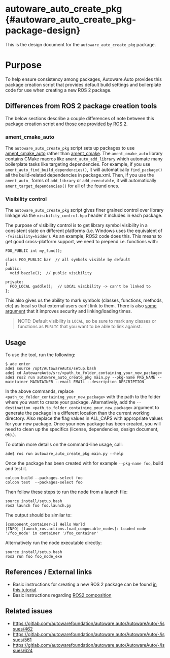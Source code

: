 autoware_auto_create_pkg {#autoware_auto_create_pkg-package-design}
===========

This is the design document for the `autoware_auto_create_pkg` package.


# Purpose

To help ensure consistency among packages, Autoware.Auto provides this package creation script that provides default build settings and boilerplate code for use when creating a new ROS 2 package.

## Differences from ROS 2 package creation tools

The below sections describe a couple differences of note between this package creation script and [those one provided by ROS 2](https://index.ros.org//doc/ros2/Tutorials/Colcon-Tutorial/#create-your-own-package).

### ament_cmake_auto

The `autoware_auto_create_pkg` script sets up packages to use [ament_cmake_auto](https://github.com/ament/ament_cmake/tree/master/ament_cmake_auto) rather than [ament_cmake](https://github.com/ament/ament_cmake/tree/master/ament_cmake).
The `ament_cmake_auto` library contains CMake macros like `ament_auto_add_library` which automate many boilerplate tasks like targeting dependencies.
For example, if you use `ament_auto_find_build_dependencies()`, it will automatically `find_package()` all the build-related dependencies in package.xml.
Then, if you use the `ament_auto_` forms of `add_library` or `add_executable`, it will automatically `ament_target_dependencies()` for all of the found ones.

### Visibility control

The `autoware_auto_create_pkg` script gives finer grained control over library linkage via the `visibility_control.hpp` header it includes in each package.

The purpose of visibility control is to get library symbol visibility in a consistent state on different platforms (i.e. Windows uses the equivalent of `-fvisibility=hidden`).
As an example, ROS2 code does this.
This means to get good cross-platform support, we need to prepend i.e. functions with:

```
FOO_PUBLIC int my_func();

class FOO_PUBLIC bar  // all symbols visible by default
{
public:
  void bazzle();  // public visibility

private:
  FOO_LOCAL gaddle();  // LOCAL visibility -> can't be linked to
};
```

This also gives us the ability to mark symbols (classes, functions, methods, etc) as local so that external users can't link to them.
There is also [some argument](https://gcc.gnu.org/wiki/Visibility) that it improves security and linking/loading times.

> NOTE: Default visibility is `LOCAL`, so be sure to mark any classes or functions as `PUBLIC` that you want to be able to link against.

## Usage

To use the tool, run the following:

```
$ ade enter
ade$ source /opt/AutowareAuto/setup.bash
ade$ cd AutowareAuto/src/<path_to_folder_containing_your_new_package>
ade$ ros2 run autoware_auto_create_pkg main.py --pkg-name PKG_NAME --maintainer MAINTAINER --email EMAIL --description DESCRIPTION
```

In the above commands, replace `<path_to_folder_containing_your_new_package>` with the path to the folder where you want to create your package.
Alternatively, add the `--destination <path_to_folder_containing_your_new_package>` argument to generate the package in a different location than the current working directory.
Also replace the flag values in ALL_CAPS with appropriate values for your new package.
Once your new package has been created, you will need to clean up the specifics (license, dependencies, design document, etc.).

To obtain more details on the command-line usage, call:

```
ade$ ros run autoware_auto_create_pkg main.py --help
```

Once the package has been created with for example `--pkg-name foo`, build and test it.

```
colcon build --packages-select foo
colcon test  --packages-select foo
```

Then follow these steps to run the node from a launch file:

```
source install/setup.bash
ros2 launch foo foo.launch.py
```

The output should be similar to:

```
[component_container-1] Hello World
[INFO] [launch_ros.actions.load_composable_nodes]: Loaded node '/foo_node' in container '/foo_container'
```

Alternatively run the node executable directly:

```
source install/setup.bash
ros2 run foo foo_node_exe
```

## References / External links
<!-- Optional -->

- Basic instructions for creating a new ROS 2 package can be found [in this tutorial](https://index.ros.org//doc/ros2/Tutorials/Colcon-Tutorial/#create-your-own-package).
- Basic instructions regarding [ROS2 composition](https://index.ros.org/doc/ros2/Tutorials/Composition/)

## Related issues
<!-- Required -->

- https://gitlab.com/autowarefoundation/autoware.auto/AutowareAuto/-/issues/462
- https://gitlab.com/autowarefoundation/autoware.auto/AutowareAuto/-/issues/561
- https://gitlab.com/autowarefoundation/autoware.auto/AutowareAuto/-/issues/624
